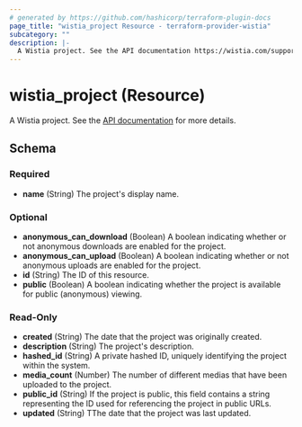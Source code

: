 ```yaml
---
# generated by https://github.com/hashicorp/terraform-plugin-docs
page_title: "wistia_project Resource - terraform-provider-wistia"
subcategory: ""
description: |-
  A Wistia project. See the API documentation https://wistia.com/support/developers/data-api#projects for more details.
---
```


# wistia_project (Resource)

A Wistia project. See the [API documentation](https://wistia.com/support/developers/data-api#projects) for more details.



<!-- schema generated by tfplugindocs -->
## Schema

### Required

- **name** (String) The project's display name.

### Optional

- **anonymous_can_download** (Boolean) A boolean indicating whether or not anonymous downloads are enabled for the project.
- **anonymous_can_upload** (Boolean) A boolean indicating whether or not anonymous uploads are enabled for the project.
- **id** (String) The ID of this resource.
- **public** (Boolean) A boolean indicating whether the project is available for public (anonymous) viewing.

### Read-Only

- **created** (String) The date that the project was originally created.
- **description** (String) The project's description.
- **hashed_id** (String) A private hashed ID, uniquely identifying the project within the system.
- **media_count** (Number) The number of different medias that have been uploaded to the project.
- **public_id** (String) If the project is public, this field contains a string representing the ID used for referencing the project in public URLs.
- **updated** (String) TThe date that the project was last updated.


